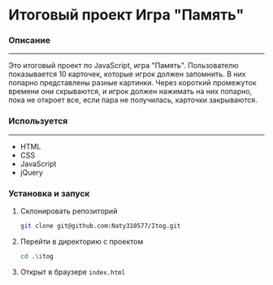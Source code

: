 # Итоговый проект Игра "Память"
### Описание 
---
Это итоговый проект по JavaScript, игра "Память". Пользователю показывается 10 карточек, которые игрок должен запомнить. В них попарно представлены разные картинки. Через короткий промежуток времени они скрываются, и игрок должен нажимать на них попарно, пока не откроет все, если пара не получилась, карточки закрываются.
### Используется
---
- HTML
- CSS
- JavaScript
- jQuery
### Установка и запуск
1. Склонировать репозиторий

    ```bash
    git clone git@github.com:Naty310577/Itog.git
    ```

2. Перейти в директорию с проектом

    ```bash
    cd .\itog
    ```

3. Открыт в браузере `index.html`
